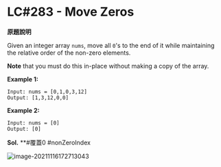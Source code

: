 # LC#283 - Move Zeros

**原題說明**

Given an integer array `nums`, move all `0`'s to the end of it while maintaining the relative order of the non-zero elements.

**Note** that you must do this in-place without making a copy of the array.

**Example 1:**

```
Input: nums = [0,1,0,3,12]
Output: [1,3,12,0,0]
```

**Example 2:**

```
Input: nums = [0]
Output: [0]
```



**Sol.**
**#覆蓋0 #nonZeroIndex

![image-20211116172713043](C:\Users\USER\AppData\Roaming\Typora\typora-user-images\image-20211116172713043.png)
